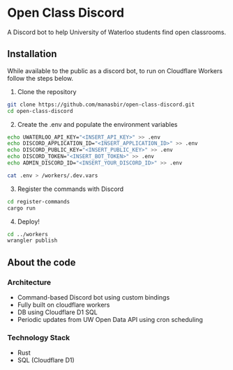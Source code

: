 # Open Class Discord

A Discord bot to help University of Waterloo students find open classrooms.

## Installation
While available to the public as a discord bot, to run on Cloudflare Workers follow the steps below.

1. Clone the repository
```bash
git clone https://github.com/manasbir/open-class-discord.git
cd open-class-discord
```

2. Create the .env and populate the environment variables
```bash
echo UWATERLOO_API_KEY="<INSERT_API_KEY>" >> .env
echo DISCORD_APPLICATION_ID="<INSERT_APPLICATION_ID>" >> .env
echo DISCORD_PUBLIC_KEY="<INSERT_PUBLIC_KEY>" >> .env
echo DISCORD_TOKEN="<INSERT_BOT_TOKEN>" >> .env
echo ADMIN_DISCORD_ID="<INSERT_YOUR_DISCORD_ID>" >> .env

cat .env > /workers/.dev.vars
```

3. Register the commands with Discord
```bash
cd register-commands
cargo run
```


4. Deploy!
```bash
cd ../workers
wrangler publish
```

## About the code

### Architecture
- Command-based Discord bot using custom bindings
- Fully built on cloudflare workers
- DB using Cloudflare D1 SQL
- Periodic updates from UW Open Data API using cron scheduling

### Technology Stack
- Rust
- SQL (Cloudflare D1)

<!-- ## Technical Challenges -->

<!-- ### Solved Challenges
1. Rate Limiting
    - Problem: UW API and Discord API rate limits
    - Solution: Implemented caching and request queuing

2. Data Processing
    - Problem: Complex classroom schedule data format
    - Solution: Custom serialization/deserialization with serde

### Current Challenges
1. Real-time schedule updates
2. Handling concurrent user requests efficiently -->
